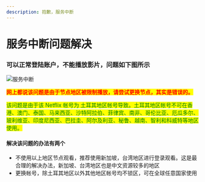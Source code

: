 ```yaml
---
description: 抱歉，服务中断
---
```


# 服务中断问题解决

### 可以正常登陆账户，不能播放影片，问题如下图所示

![服务中断](../../.gitbook/assets/19.png)

<mark style="color:red;">**网上都说该问题是由于节点地区被限制播放，请尝试更换节点，其实是错误的。**</mark>

<mark style="color:green;">该问题是由于该 Netflix 帐号为 土耳其地区帐号导致。土耳其地区帐号不可在香港、澳门、泰国、马来西亚、沙特阿拉伯、菲律宾、南非、哥伦比亚、厄瓜多尔、玻利维亚、印度尼西亚、巴拉圭、阿尔及利亚、秘鲁、越南、智利和科威特等地区使用。</mark>

#### 解决该问题的办法有两个

* 不使用以上地区节点观看，推荐使用新加坡，台湾地区进行登录观看。这是最合理的解决办法，新加坡、台湾地区也是中文资源较多的地区
* 更换帐号，除土耳其地区以外其他地区帐号均不锁区，可在全球任意国家使用
